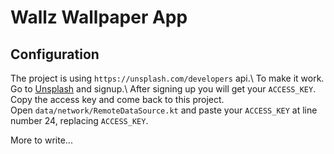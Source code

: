 # Wallz Wallpaper App

## Configuration
The project is using ```https://unsplash.com/developers``` api.\ 
To make it work. Go to [Unsplash](https://unsplash.com/developers) and signup.\ 
After signing up you will get your ```ACCESS_KEY```. \
Copy the access key and come back to this project. \
Open ```data/network/RemoteDataSource.kt``` and paste your ```ACCESS_KEY``` at line number 24, replacing ```ACCESS_KEY```. 

More to write...